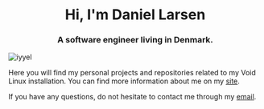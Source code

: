 <h1 align="center">Hi, I'm Daniel Larsen</h1>
<h3 align="center">A software engineer living in Denmark.</h3>
<p align="left"> <img src="https://komarev.com/ghpvc/?username=iyyel" alt="iyyel" /> </p>

Here you will find my personal projects and repositories related to my 
Void Linux installation. You can find more information about me on my [site](https://iyyel.io).

If you have any questions, do not hesitate to contact me through my [email](mailto:i@iyyel.io).
